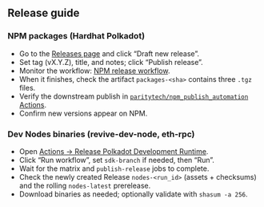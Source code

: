 ## Release guide

### NPM packages (Hardhat Polkadot)

- Go to the [Releases page](https://github.com/paritytech/hardhat-polkadot/releases) and click “Draft new release”.
- Set tag (vX.Y.Z), title, and notes; click “Publish release”.
- Monitor the workflow: [NPM release workflow](https://github.com/paritytech/hardhat-polkadot/actions/workflows/npm-release.yml).
- When it finishes, check the artifact `packages-<sha>` contains three `.tgz` files.
- Verify the downstream publish in [`paritytech/npm_publish_automation` Actions](https://github.com/paritytech/npm_publish_automation/actions).
- Confirm new versions appear on NPM.

### Dev Nodes binaries (revive-dev-node, eth-rpc)

- Open [Actions → Release Polkadot Development Runtime](https://github.com/paritytech/hardhat-polkadot/actions/workflows/release-dev-node.yml).
- Click “Run workflow”, set `sdk-branch` if needed, then “Run”.
- Wait for the matrix and `publish-release` jobs to complete.
- Check the newly created Release `nodes-<run_id>` (assets + checksums) and the rolling `nodes-latest` prerelease.
- Download binaries as needed; optionally validate with `shasum -a 256`.